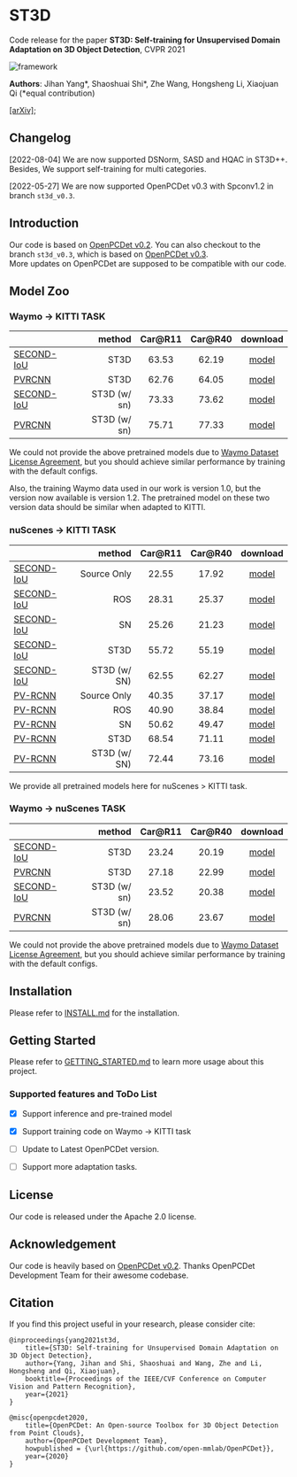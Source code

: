 # ST3D

Code release for the paper **ST3D: Self-training for Unsupervised Domain Adaptation on 3D Object Detection**, CVPR 2021

![framework](./docs/framework.png)

**Authors**: Jihan Yang\*, Shaoshuai Shi\*,  Zhe Wang, Hongsheng Li, Xiaojuan Qi (\*equal contribution)

[[arXiv]](https://arxiv.org/abs/2103.05346);



## Changelog
[2022-08-04] We are now supported DSNorm, SASD and HQAC in ST3D++. Besides, We support self-training for multi categories.

[2022-05-27] We are now supported OpenPCDet v0.3 with Spconv1.2 in branch `st3d_v0.3`.


## Introduction

Our code is based on [OpenPCDet v0.2](https://github.com/open-mmlab/OpenPCDet/tree/v0.2.0). 
You can also checkout to the branch `st3d_v0.3`, which is based on [OpenPCDet v0.3](https://github.com/open-mmlab/OpenPCDet/commit/e3bec15f1052b4827d942398f20f2db1cb681c01).  
More updates on OpenPCDet are supposed to be compatible with our code.

## Model Zoo

### Waymo -> KITTI TASK

|                                             | method | Car@R11 | Car@R40 | download | 
|---------------------------------------------|----------:|:-------:|:-------:|:---------:|
| [SECOND-IoU](tools/cfgs/da-waymo-kitti_models/secondiou_st3d/secondiou_st3d.yaml) | ST3D | 63.53 | 62.19 | [model](https://drive.google.com/file/d/1UBxVqkVttoaYUhSvocW4Y3pzfHNnfxTW/view?usp=sharing) | 
| [PVRCNN](tools/cfgs/da-waymo-kitti_models/pvrcnn_st3d/pvrcnn_st3d.yaml)    | ST3D | 62.76 | 64.05 | [model](https://drive.google.com/file/d/14vM5EUGy6BL6ku_ahB2XKonmhFxMv3Gg/view?usp=sharing) |
| [SECOND-IoU](tools/cfgs/da-waymo-kitti_models/secondiou_st3d/secondiou_st3d.yaml) | ST3D (w/ sn) | 73.33 | 73.62 | [model](https://drive.google.com/file/d/12f5EwWz2AugC0Ba3NETQG87GqE2C12Xz/view?usp=sharing) | 
| [PVRCNN](tools/cfgs/da-waymo-kitti_models/pvrcnn_st3d/pvrcnn_st3d.yaml)    | ST3D (w/ sn)   | 75.71 | 77.33 | [model](https://drive.google.com/file/d/1YP9G1ItUutjqe4qwSeRGuZ_3A5GPbktd/view?usp=sharing) |

We could not provide the above pretrained models due to [Waymo Dataset License Agreement](https://waymo.com/open/terms/), 
but you should achieve similar performance by training with the default configs.

Also, the training Waymo data used in our work is version 1.0, but the version now available is version 1.2. 
The pretrained model on these two version data should be similar when adapted to KITTI.  


### nuScenes -> KITTI TASK
|                                             | method | Car@R11 | Car@R40 | download | 
|---------------------------------------------|----------:|:-------:|:-------:|:---------:|
| [SECOND-IoU](tools/cfgs/da-nuscenes-kitti_models/secondiou/secondiou_old_anchor.yaml) | Source Only | 22.55 | 17.92 | [model](https://drive.google.com/file/d/1aryWzySSq5-AmRIxGKeSFkPWRcHlduW2/view?usp=sharing) | 
| [SECOND-IoU](tools/cfgs/da-nuscenes-kitti_models/secondiou/secondiou_old_anchor_ros.yaml) | ROS | 28.31 | 25.37 | [model](https://drive.google.com/file/d/10mWlQCYGX8gRBpX3GBrqrv1q7z9RG4P3/view?usp=sharing) | 
| [SECOND-IoU](tools/cfgs/da-nuscenes-kitti_models/secondiou/secondiou_old_anchor_sn.yaml)  | SN   | 25.26 | 21.23 | [model](https://drive.google.com/file/d/1RwjZ3bIn72TzYYO9HpjJKGQQmSDlSYiC/view?usp=sharing) |
| [SECOND-IoU](tools/cfgs/da-nuscenes-kitti_models/secondiou_st3d/secondiou_st3d.yaml)  | ST3D | 55.72 | 55.19 | [model](https://drive.google.com/file/d/1mv-IkOKnP2rUqyMyXx6PklE7HjZTthpE/view?usp=sharing) |
| [SECOND-IoU](tools/cfgs/da-nuscenes-kitti_models/secondiou_st3d/secondiou_st3d.yaml)  | ST3D (w/ SN) | 62.55 | 62.27 | [model](https://drive.google.com/file/d/1JZzLtLkBZo6QYNDQq8fjOX74FSiIzRV9/view?usp=sharing) |
| [PV-RCNN](tools/cfgs/da-nuscenes-kitti_models/pvrcnn/pvrcnn_old_anchor.yaml) | Source Only | 40.35 | 37.17 | [model](https://drive.google.com/file/d/1iboJ1JOB0x1V8eKf73gsOr5hR5Mjjdra/view?usp=sharing) |
| [PV-RCNN](tools/cfgs/da-nuscenes-kitti_models/pvrcnn/pvrcnn_old_anchor_ros.yaml) | ROS | 40.90 | 38.84 | [model](https://drive.google.com/file/d/1upZ5G-d_PEJ3I_fRgn3XPrlmJWmdOgI_/view?usp=sharing) | 
| [PV-RCNN](tools/cfgs/da-nuscenes-kitti_models/pvrcnn/pvrcnn_old_anchor_sn.yaml)  | SN  | 50.62 | 49.47 | [model](https://drive.google.com/file/d/1uW2ykRgv80ILoMvsWMDd-X2eETQJ-zl_/view?usp=sharing) |
| [PV-RCNN](tools/cfgs/da-nuscenes-kitti_models/pvrcnn_st3d/pvrcnn_st3d.yaml) | ST3D | 68.54 | 71.11 | [model](https://drive.google.com/file/d/1rxUGDykml9UduVWbSITMmdZsHaXzi8nX/view?usp=sharing) | 
| [PV-RCNN](tools/cfgs/da-nuscenes-kitti_models/pvrcnn_st3d/pvrcnn_st3d.yaml) | ST3D (w/ SN) | 72.44 | 73.16 | [model](https://drive.google.com/file/d/1jUT_2PUzze7pQzqjqR2oJFfd8z8CHlsH/view?usp=sharing) |

We provide all pretrained models here for nuScenes > KITTI task.


### Waymo -> nuScenes TASK
|                                             | method | Car@R11 | Car@R40 | download | 
|---------------------------------------------|----------:|:-------:|:-------:|:---------:|
| [SECOND-IoU](tools/cfgs/da-waymo-nus_models/secondiou_st3d/secondiou_st3d.yaml) | ST3D | 23.24 | 20.19 | [model](https://drive.google.com/file/d/150gvNE29iZ8Ah4L4uO_E40x0fyr_cn_J/view?usp=sharing) | 
| [PVRCNN](tools/cfgs/da-waymo-nus_models/pvrcnn_st3d/pvrcnn_st3d.yaml)    | ST3D | 27.18 | 22.99 | [model](https://drive.google.com/file/d/1Gk5i4qRz5tLU7Yd4U-oPureN9cV6TaLa/view?usp=sharing) |
| [SECOND-IoU](tools/cfgs/da-waymo-nus_models/secondiou_st3d/secondiou_st3d.yaml) | ST3D (w/ sn) | 23.52 | 20.38 | [model](https://drive.google.com/file/d/1WUHBTZylVTFLdSvO8wrgti27SEjFJxQl/view?usp=sharing) | 
| [PVRCNN](tools/cfgs/da-waymo-nus_models/pvrcnn_st3d/pvrcnn_st3d.yaml)    | ST3D (w/ sn)   | 28.06 | 23.67 | [model](https://drive.google.com/file/d/1KTCvmltfwIEh9i2t3Pu9APp_2GKyENme/view?usp=sharing) |

We could not provide the above pretrained models due to [Waymo Dataset License Agreement](https://waymo.com/open/terms/), 
but you should achieve similar performance by training with the default configs.


## Installation

Please refer to [INSTALL.md](docs/INSTALL.md) for the installation.

## Getting Started

Please refer to [GETTING_STARTED.md](docs/GETTING_STARTED.md) to learn more usage about this project.

### Supported features and ToDo List

- [x] Support inference and pre-trained model 

- [x] Support training code on Waymo -> KITTI task

- [ ] Update to Latest OpenPCDet version.
  
- [ ] Support more adaptation tasks.

## License

Our code is released under the Apache 2.0 license.

## Acknowledgement

Our code is heavily based on [OpenPCDet v0.2](https://github.com/open-mmlab/OpenPCDet/tree/v0.2.0). Thanks OpenPCDet Development Team for their awesome codebase.

## Citation

If you find this project useful in your research, please consider cite:
```
@inproceedings{yang2021st3d,
    title={ST3D: Self-training for Unsupervised Domain Adaptation on 3D Object Detection},
    author={Yang, Jihan and Shi, Shaoshuai and Wang, Zhe and Li, Hongsheng and Qi, Xiaojuan},
    booktitle={Proceedings of the IEEE/CVF Conference on Computer Vision and Pattern Recognition},
    year={2021}
}
```
```
@misc{openpcdet2020,
    title={OpenPCDet: An Open-source Toolbox for 3D Object Detection from Point Clouds},
    author={OpenPCDet Development Team},
    howpublished = {\url{https://github.com/open-mmlab/OpenPCDet}},
    year={2020}
}
```
